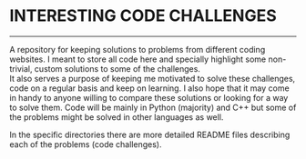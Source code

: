 # INTERESTING CODE CHALLENGES  

---  

A repository for keeping solutions to problems from different coding websites. I meant to store all code here and specially highlight some non-trivial, custom solutions to some of the challenges.  
It also serves a purpose of keeping me motivated to solve these challenges, code on a regular basis and keep on learning. I also hope that it may come in handy to anyone willing to compare these solutions or looking for a way to solve them. Code will be mainly in Python (majority) and C++ but some of the problems might be solved in other languages as well.  

In the specific directories there are more detailed README files describing each of the problems (code challenges). 
